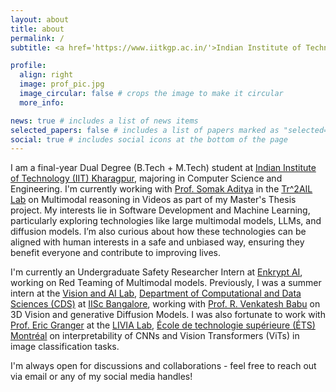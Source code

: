 ```yaml
---
layout: about
title: about
permalink: /
subtitle: <a href='https://www.iitkgp.ac.in/'>Indian Institute of Technology Kharagpur</a>

profile:
  align: right
  image: prof_pic.jpg
  image_circular: false # crops the image to make it circular
  more_info: 

news: true # includes a list of news items
selected_papers: false # includes a list of papers marked as "selected={true}"
social: true # includes social icons at the bottom of the page
---
```


I am a final-year Dual Degree (B.Tech + M.Tech) student at [Indian Institute of Technology (IIT) Kharagpur](https://www.iitkgp.ac.in/), majoring in Computer Science and Engineering. I'm currently working with [Prof. Somak Aditya](https://adityasomak.github.io/#about) in the [Tr^2AIL Lab](https://adityasomak.github.io/research/) on Multimodal reasoning in Videos as part of my Master's Thesis project. My interests lie in Software Development and Machine Learning, particularly exploring technologies like large multimodal models, LLMs, and diffusion models. I’m also curious about how these technologies can be aligned with human interests in a safe and unbiased way, ensuring they benefit everyone and contribute to improving lives.

I'm currently an Undergraduate Safety Researcher Intern at [Enkrypt AI](https://www.enkryptai.com/), working on Red Teaming of Multimodal models. Previously, I was a summer intern at the [Vision and AI Lab](https://val.cds.iisc.ac.in/index.html), [Department of Computational and Data Sciences (CDS)](https://cds.iisc.ac.in/) at [IISc Bangalore](https://iisc.ac.in/), working with [Prof. R. Venkatesh Babu](http://cds.iisc.ac.in/faculty/venky/) on 3D Vision and generative Diffusion Models. I was also fortunate to work with [Prof. Eric Granger](https://www.etsmtl.ca/en/study-at-ets/professors/egranger) at the [LIVIA Lab](https://www.etsmtl.ca/en/labs/livia), [École de technologie supérieure (ÉTS) Montréal](https://www.etsmtl.ca/) on interpretability of CNNs and Vision Transformers (ViTs) in image classification tasks. 

I'm always open for discussions and collaborations - feel free to reach out via email or any of my social media handles!
